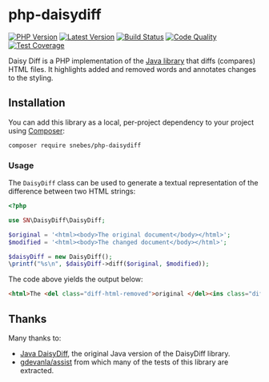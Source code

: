 # php-daisydiff

[![PHP Version](https://img.shields.io/packagist/php-v/snebes/php-daisydiff.svg?maxAge=3600)](https://packagist.org/packages/snebes/php-daisydiff)
[![Latest Version](https://img.shields.io/packagist/v/snebes/php-daisydiff.svg?maxAge=3600)](https://packagist.org/packages/snebes/php-daisydiff)
[![Build Status](https://img.shields.io/scrutinizer/build/g/snebes/php-daisydiff.svg?maxAge=3600)](https://scrutinizer-ci.com/g/snebes/php-daisydiff)
[![Code Quality](https://img.shields.io/scrutinizer/g/snebes/php-daisydiff.svg?maxAge=3600)](https://scrutinizer-ci.com/g/snebes/php-daisydiff)
[![Test Coverage](https://img.shields.io/scrutinizer/coverage/g/snebes/php-daisydiff.svg?maxAge=3600)](https://scrutinizer-ci.com/g/snebes/php-daisydiff)

Daisy Diff is a PHP implementation of the [Java library](https://github.com/DaisyDiff/DaisyDiff) that diffs (compares) HTML files. It highlights added and removed words and annotates changes to the styling.

## Installation

You can add this library as a local, per-project dependency to your project using [Composer](https://getcomposer.org/):

```
composer require snebes/php-daisydiff
```

### Usage

The `DaisyDiff` class can be used to generate a textual representation of the difference between two HTML strings:

```php
<?php

use SN\DaisyDiff\DaisyDiff;

$original = '<html><body>The original document</body></html>';
$modified = '<html><body>The changed document</body></html>';

$daisyDiff = new DaisyDiff();
\printf("%s\n", $daisyDiff->diff($original, $modified));
```

The code above yields the output below:

```html
<html>The <del class="diff-html-removed">original </del><ins class="diff-html-added">changed </ins>document</html>
```
## Thanks

Many thanks to:

- [Java DaisyDiff](https://github.com/DaisyDiff/DaisyDiff), the original Java version of the DaisyDiff library.
- [gdevanla/assist](https://github.com/gdevanla/assist) from which many of the tests of this library are extracted.
